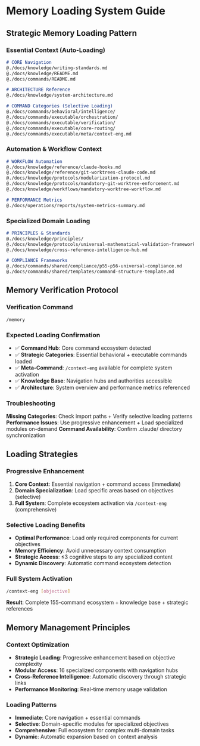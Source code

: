 # Memory Loading System Guide

## Strategic Memory Loading Pattern

### Essential Context (Auto-Loading)
```markdown
# CORE Navigation
@./docs/knowledge/writing-standards.md
@./docs/knowledge/README.md
@./docs/commands/README.md

# ARCHITECTURE Reference
@./docs/knowledge/system-architecture.md

# COMMAND Categories (Selective Loading)
@./docs/commands/behavioral/intelligence/
@./docs/commands/executable/orchestration/
@./docs/commands/executable/verification/
@./docs/commands/executable/core-routing/
@./docs/commands/executable/meta/context-eng.md
```

### Automation & Workflow Context
```markdown
# WORKFLOW Automation
@./docs/knowledge/reference/claude-hooks.md
@./docs/knowledge/reference/git-worktrees-claude-code.md
@./docs/knowledge/protocols/modularization-protocol.md
@./docs/knowledge/protocols/mandatory-git-worktree-enforcement.md
@./docs/knowledge/workflows/mandatory-worktree-workflow.md

# PERFORMANCE Metrics
@./docs/operations/reports/system-metrics-summary.md
```

### Specialized Domain Loading
```markdown
# PRINCIPLES & Standards
@./docs/knowledge/principles/
@./docs/knowledge/protocols/universal-mathematical-validation-framework.md
@./docs/knowledge/cross-reference-intelligence-hub.md

# COMPLIANCE Frameworks
@./docs/commands/shared/compliance/p55-p56-universal-compliance.md
@./docs/commands/shared/templates/command-structure-template.md
```

## Memory Verification Protocol

### Verification Command
```bash
/memory
```

### Expected Loading Confirmation
- ✅ **Command Hub**: Core command ecosystem detected
- ✅ **Strategic Categories**: Essential behavioral + executable commands loaded
- ✅ **Meta-Command**: `/context-eng` available for complete system activation
- ✅ **Knowledge Base**: Navigation hubs and authorities accessible
- ✅ **Architecture**: System overview and performance metrics referenced

### Troubleshooting
**Missing Categories**: Check import paths + Verify selective loading patterns
**Performance Issues**: Use progressive enhancement + Load specialized modules on-demand
**Command Availability**: Confirm .claude/ directory synchronization

## Loading Strategies

### Progressive Enhancement
1. **Core Context**: Essential navigation + command access (immediate)
2. **Domain Specialization**: Load specific areas based on objectives (selective)
3. **Full System**: Complete ecosystem activation via `/context-eng` (comprehensive)

### Selective Loading Benefits
- **Optimal Performance**: Load only required components for current objectives
- **Memory Efficiency**: Avoid unnecessary context consumption
- **Strategic Access**: ≤3 cognitive steps to any specialized content
- **Dynamic Discovery**: Automatic command ecosystem detection

### Full System Activation
```bash
/context-eng [objective]
```
**Result**: Complete 155-command ecosystem + knowledge base + strategic references

## Memory Management Principles

### Context Optimization
- **Strategic Loading**: Progressive enhancement based on objective complexity
- **Modular Access**: 16 specialized components with navigation hubs
- **Cross-Reference Intelligence**: Automatic discovery through strategic links
- **Performance Monitoring**: Real-time memory usage validation

### Loading Patterns
- **Immediate**: Core navigation + essential commands
- **Selective**: Domain-specific modules for specialized objectives  
- **Comprehensive**: Full ecosystem for complex multi-domain tasks
- **Dynamic**: Automatic expansion based on context analysis
